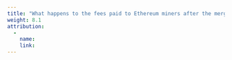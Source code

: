 ```yaml
---
title: "What happens to the fees paid to Ethereum miners after the merge?"
weight: 8.1
attribution:
  - 
    name:
    link:
---
```


